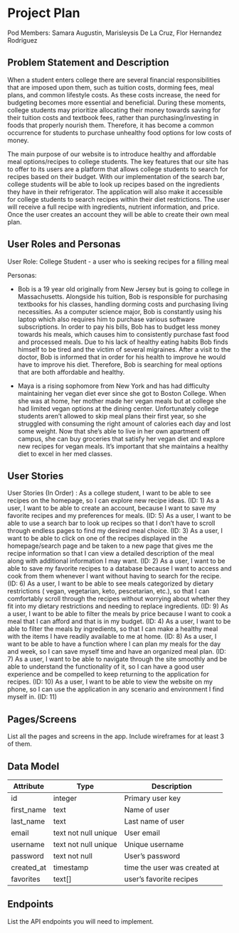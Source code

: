 # Project Plan

Pod Members: Samara Augustin, Marisleysis De La Cruz, Flor Hernandez Rodriguez

## Problem Statement and Description

When a student enters college there are several financial responsibilities that are imposed upon them, such as tuition costs, dorming fees, meal plans, and common lifestyle costs. As these costs increase, the need for budgeting becomes more essential and beneficial. During these moments, college students may prioritize allocating their money towards saving for their tuition costs and textbook fees, rather than purchasing/investing in foods that properly nourish them. Therefore, it has become a common occurrence for students to purchase unhealthy food options for low costs of money.

The main purpose of our website is to introduce healthy and affordable meal options/recipes to college students. The key features that our site has to offer to its users are a platform that allows college students to search for recipes based on their budget. With our implementation of the search bar, college students will be able to look up recipes based on the ingredients they have in their refrigerator. The application will also make it accessible for college students to search recipes within their diet restrictions. The user will receive a full recipe with ingredients, nutrient information, and price. Once the user creates an account they will be able to create their own meal plan.

## User Roles and Personas

User Role: College Student - a user who is seeking recipes for a filling meal

Personas: 
- Bob is a 19 year old originally from New Jersey but is going to college in Massachusetts. Alongside his tuition, Bob is responsible for purchasing textbooks for his classes,     handling dorming costs and purchasing living necessities. As a computer science major, Bob is constantly using his laptop which also requires him to purchase various software   subscriptions. In order to pay his bills, Bob has to budget less money towards his meals, which causes him to consistently purchase fast food and processed meals. Due to his     lack of healthy eating habits Bob finds himself to be tired and the victim of several migraines. After a visit to the doctor, Bob is informed that in order for his health to     improve he would have to improve his diet. Therefore, Bob is searching for meal options that are both affordable and healthy.

- Maya is a rising sophomore from New York and has had difficulty maintaining her vegan diet ever since she got to Boston College. When she was at home, her mother made her       vegan meals but at college she had limited vegan options at the dining center. Unfortunately college students aren’t allowed to skip meal plans their first year, so she         struggled with consuming the right amount of calories each day and lost some weight. Now that she’s able to live in her own apartment off campus, she can buy groceries that     satisfy her vegan diet and explore new recipes for vegan meals. It’s important that she maintains a healthy diet to excel in her med classes.



## User Stories

User Stories (In Order) :
As a college student, I want to be able to see recipes on the homepage, so I can explore new recipe ideas. (ID: 1)
As a user, I want to be able to create an account, because I want to save my favorite recipes and my preferences for meals. (ID: 5)
As a user, I want to be able to use a search bar to look up recipes so that I don’t have to scroll through endless pages to find my desired meal choice. (ID: 3)
As a user, I want to be able to click on one of the recipes displayed in the homepage/search page and be taken to a new page that gives me the recipe information so that I can view a detailed description of the meal along with additional information I may want. (ID: 2)
As a user, I want to be able to save my favorite recipes to a database because I want to access and cook from them whenever I want without having to search for the recipe. (ID: 6)
As a user, I want to be able to see meals categorized by dietary restrictions ( vegan, vegetarian, keto, pescetarian, etc.), so that I can comfortably scroll through the recipes without worrying about whether they fit into my dietary restrictions and needing to replace ingredients. (ID: 9)
As a user, I want to be able to filter the meals by price because I want to cook a meal that I can afford and that is in my budget. (ID: 4)
As a user, I want to be able to filter the meals by ingredients, so that I can make a healthy meal with the items I have readily available to me at home. (ID: 8)
As a user, I want to be able to have a function where I can plan my meals for the day and week, so I can save myself time and have an organized meal plan. (ID: 7)
As a user, I want to be able to navigate through the site smoothly and be able to understand the functionality of it, so I can have a good user experience and be compelled to keep returning to the application for recipes. (ID: 10)
As a user, I want to be able to view the website on my phone, so I can use the application in any scenario and environment I find myself in. (ID: 11)


## Pages/Screens

List all the pages and screens in the app. Include wireframes for at least 3 of them.

## Data Model

 | Attribute      | Type     | Description |
   | ------------- | -------- | ------------|
   | id    | integer   | Primary user key |
   | first_name     | text   | Name of user|
   | last_name       |text| Last name of user |
   | email         | text not null unique     | User email |
   | username       | text not null unique   | Unique username |
   | password | text not null   | User’s password |
   | created_at    | timestamp   | time the user was created at |
   | favorites     | text[] | user’s favorite recipes |



## Endpoints

List the API endpoints you will need to implement.




